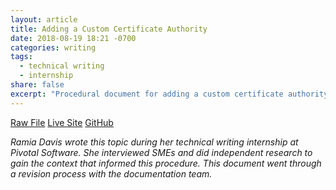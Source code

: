 ```yaml
---
layout: article
title: Adding a Custom Certificate Authority
date: 2018-08-19 18:21 -0700
categories: writing
tags:
  - technical writing
  - internship
share: false
excerpt: "Procedural document for adding a custom certificate authority to a Pivotal Platform deployment"
---
```

<a href="/downloads/custom-ca-cert.html.md.erb" class="btn" download="Adding a Custom Certificate Authority">Raw File</a> <a href="https://docs.pivotal.io/pivotalcf/2-2/security/pcf-infrastructure/custom-ca-cert.html" target="_blank" class="btn">Live Site</a> <a href="https://github.com/pivotal-cf/docs-mysql/blob/2.5/about-ha.html.md.erb" target="_blank" class="btn">GitHub</a>

_Ramia Davis wrote this topic during her technical writing internship at Pivotal Software. She interviewed SMEs and did independent research to gain the context that informed this procedure. This document went through a revision process with the documentation team._
